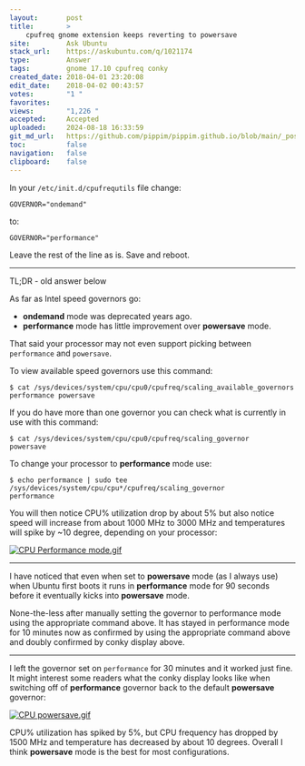```yaml
---
layout:       post
title:        >
    cpufreq gnome extension keeps reverting to powersave
site:         Ask Ubuntu
stack_url:    https://askubuntu.com/q/1021174
type:         Answer
tags:         gnome 17.10 cpufreq conky
created_date: 2018-04-01 23:20:08
edit_date:    2018-04-02 00:43:57
votes:        "1 "
favorites:    
views:        "1,226 "
accepted:     Accepted
uploaded:     2024-08-18 16:33:59
git_md_url:   https://github.com/pippim/pippim.github.io/blob/main/_posts/2018/2018-04-01-cpufreq-gnome-extension-keeps-reverting-to-powersave.md
toc:          false
navigation:   false
clipboard:    false
---
```


In your `/etc/init.d/cpufrequtils` file change:

``` 
GOVERNOR="ondemand"
```

to:

``` 
GOVERNOR="performance"
```

Leave the rest of the line as is. Save and reboot.

----------

TL;DR - old answer below

As far as Intel speed governors go:

- **ondemand** mode was deprecated years ago. 
- **performance** mode has little improvement over **powersave** mode.

That said your processor may not even support picking between `performance` and `powersave`.

To view available speed governors use this command:

``` 
$ cat /sys/devices/system/cpu/cpu0/cpufreq/scaling_available_governors 
performance powersave
```

If you do have more than one governor you can check what is currently in use with this command:

``` 
$ cat /sys/devices/system/cpu/cpu0/cpufreq/scaling_governor
powersave
```

To change your processor to **performance** mode use:

``` 
$ echo performance | sudo tee /sys/devices/system/cpu/cpu*/cpufreq/scaling_governor
performance
```

You will then notice CPU% utilization drop by about 5% but also notice speed will increase from about 1000 MHz to 3000 MHz and temperatures will spike by ~10 degree, depending on your processor:

[![CPU Performance mode.gif][1]][1]


----------

I have noticed that even when set to **powersave** mode (as I always use) when Ubuntu first boots it runs in **performance** mode for 90 seconds before it eventually kicks into **powersave** mode.

None-the-less after manually setting the governor to performance mode using the appropriate command above. It has stayed in performance mode for 10 minutes now as confirmed by using the appropriate command above and doubly confirmed by conky display above.


----------

I left the governor set on `performance` for 30 minutes and it worked just fine. It might interest some readers what the conky display looks like when switching off of **performance** governor back to the default **powersave** governor:

[![CPU powersave.gif][2]][2]

CPU% utilization has spiked by 5%, but CPU frequency has dropped by 1500 MHz and temperature has decreased by about 10 degrees. Overall I think **powersave** mode is the best for most configurations.

  [1]: https://pippim.github.io/assets/img/posts/2018/imYi5.gif
  [2]: https://pippim.github.io/assets/img/posts/2018/q5cuK.gif
